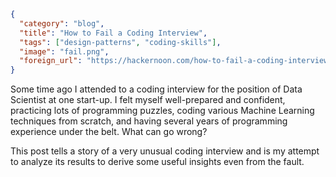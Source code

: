 ```json
{
  "category": "blog",
  "title": "How to Fail a Coding Interview",
  "tags": ["design-patterns", "coding-skills"],
  "image": "fail.png",
  "foreign_url": "https://hackernoon.com/how-to-fail-a-coding-interview-8d02cb70225f"
}
```

<!--preamble-->

Some time ago I attended to a coding interview for the position of Data Scientist
at one start-up. I felt myself well-prepared and confident, practicing lots of
programming puzzles, coding various Machine Learning techniques from scratch,
and having several years of programming experience under the belt. What can go wrong?

This post tells a story of a very unusual coding interview and is my attempt to
analyze its results to derive some useful insights even from the fault.

<!--more-->
